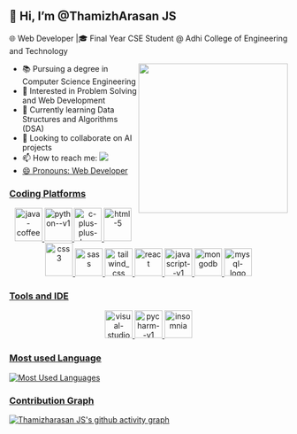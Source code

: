 ## 👋 Hi, I’m @ThamizhArasan JS

🌐 Web Developer |🎓 Final Year CSE Student @ Adhi College of Engineering and Technology

<img align='right' width='270' heigth='190' src='https://aviintech.com/wp-content/uploads/2023/10/training.gif'>

- 📚 Pursuing a degree in Computer Science Engineering
- 👀 Interested in Problem Solving and Web Development
- 🌱 Currently learning Data Structures and Algorithms (DSA)
- 💞️ Looking to collaborate on AI projects
- 📫 How to reach me:
  <a href='https://www.linkedin.com/in/thamizh-arasan-j-s-131a9524b/'>
  <img src='https://img.shields.io/badge/LinkedIn-0077B5?style=for-the-badge&logo=linkedin&logoColor=white'>
- 😄 Pronouns: Web Developer


### Coding Platforms

<p align="center">
  <img width="50" height="60" src="https://img.icons8.com/color/48/java-coffee-cup-logo--v1.png" alt="java-coffee-cup-logo--v1"/>
  <img width="50" height="60" src="https://img.icons8.com/color/48/python--v1.png" alt="python--v1"/>
  <img width="50" height="60" src="https://img.icons8.com/fluency/48/c-plus-plus-logo.png" alt="c-plus-plus-logo"/>
  <img width="50" height="60" src="https://img.icons8.com/fluency/50/html-5.png" alt="html-5"/>
  <img width="50" height="60" src="https://img.icons8.com/color/50/css3.png" alt="css3"/>
  <img width="50" height="50" src="https://seeklogo.com/images/S/sass-logo-E41E7734A8-seeklogo.com.png" alt="sass"/>
  <img width="50" height="50" src="https://img.icons8.com/color/50/tailwind_css.png" alt="tailwind_css"/>
  <img width="50" height="50" src="https://seeklogo.com/images/R/react-logo-7B3CE81517-seeklogo.com.png" alt="react"/>
  <img width="50" height="50" src="https://img.icons8.com/color/50/javascript--v1.png" alt="javascript--v1"/>
  <img width="50" height="50" src="https://seeklogo.com/images/M/mongodb-logo-D13D67C930-seeklogo.com.png" alt="mongodb"/>
  <img width="50" height="50" src="https://img.icons8.com/fluency/50/mysql-logo.png" alt="mysql-logo"/>
</p>

### Tools and IDE

<p align="center">
  <img width="50" height="50" src="https://img.icons8.com/fluency/50/visual-studio-code-2019.png" alt="visual-studio-code-2019"/>
  <img width="50" height="50" src="https://img.icons8.com/color/50/pycharm--v1.png" alt="pycharm--v1"/>
  <img width="50" height="50" src="https://seeklogo.com/images/I/insomnia-logo-A35E09EB19-seeklogo.com.png" alt="insomnia"/>
</p>



### Most used Language

![Most Used Languages](https://github-readme-stats.vercel.app/api/top-langs/?username=ThamizhArasanJS200357&layout=compact)


### Contribution Graph

[![Thamizharasan JS's github activity graph](https://github-readme-activity-graph.vercel.app/graph?username=ThamizhArasanJS200357&theme=dracula)](https://github.com/ThamizhArasanJS200357/github-readme-activity-graph)
